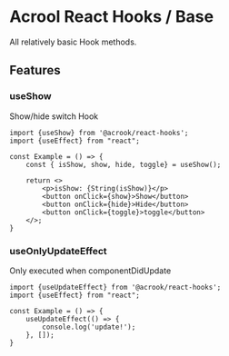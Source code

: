 # Acrool React Hooks / Base

<p>
    All relatively basic Hook methods.
</p>


## Features

### useShow

Show/hide switch Hook

```tsx
import {useShow} from '@acrook/react-hooks';
import {useEffect} from "react";

const Example = () => {
    const { isShow, show, hide, toggle} = useShow();
    
    return <>
        <p>isShow: {String(isShow)}</p>
        <button onClick={show}>Show</button>
        <button onClick={hide}>Hide</button>
        <button onClick={toggle}>toggle</button>
    </>;
}
```



### useOnlyUpdateEffect

Only executed when componentDidUpdate

```tsx
import {useUpdateEffect} from '@acrook/react-hooks';
import {useEffect} from "react";

const Example = () => {
    useUpdateEffect(() => {
        console.log('update!');
    }, []);
}
```


